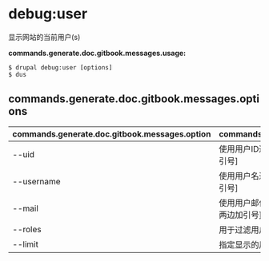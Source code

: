 # debug:user
显示网站的当前用户(s)

**commands.generate.doc.gitbook.messages.usage:**
```
$ drupal debug:user [options]
$ dus  
```

## commands.generate.doc.gitbook.messages.options
commands.generate.doc.gitbook.messages.option | commands.generate.doc.gitbook.messages.details
-------|-------------
--uid | 使用用户ID过滤 [使用空格进行间隔, 值包含空格两边加引号]
--username | 使用用户名过滤 [使用空格进行间隔, 值包含空格两边加引号]
--mail | 使用用户邮件地址过滤 [使用空格进行间隔, 值包含空格两边加引号]
--roles | 用于过滤用户的角色
--limit | 指定显示的用户数量
